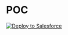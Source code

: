 # POC
<a href="https://githubsfdeploy.herokuapp.com?owner=jduarte-bernardo&repo=jduarte-bernardo/POC_Shopping&ref=master">
  <img alt="Deploy to Salesforce"
       src="https://raw.githubusercontent.com/afawcett/githubsfdeploy/master/deploy.png">
</a>
